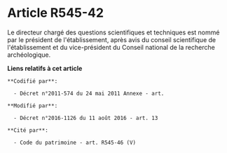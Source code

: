 # Article R545-42

Le directeur chargé des questions scientifiques et techniques est nommé par le président de l'établissement, après avis du
conseil scientifique de l'établissement et du vice-président du Conseil national de la recherche archéologique.

**Liens relatifs à cet article**

	**Codifié par**:

	  - Décret n°2011-574 du 24 mai 2011 Annexe - art.

	**Modifié par**:

	  - Décret n°2016-1126 du 11 août 2016 - art. 13

	**Cité par**:

	  - Code du patrimoine - art. R545-46 (V)
